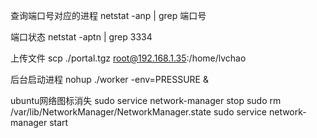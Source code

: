 查询端口号对应的进程
netstat -anp | grep 端口号

端口状态
netstat -aptn | grep 3334

上传文件
scp ./portal.tgz  root@192.168.1.35:/home/lvchao

后台启动进程
nohup ./worker -env=PRESSURE &

ubuntu网络图标消失
sudo service network-manager stop
sudo rm /var/lib/NetworkManager/NetworkManager.state
sudo service network-manager start

